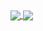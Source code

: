 <a href="https://links.sperrer.ca/">
  <img align="center" src="https://github-readme-stats.vercel.app/api?username=p0t4t0sandwich&show_icons=true&hide_border=true&count_private=true&include_all_commits=true&theme=merko" />
</a>
<a href="https://links.sperrer.ca/">
  <img align="center" src="https://github-readme-stats.vercel.app/api/top-langs/?username=p0t4t0sandwich&hide_border=true&layout=compact&theme=merko" />
</a>
<!---
<a href="https://links.sperrer.ca/">
  <img align="center" src="https://github-readme-stats.vercel.app/api/wakatime?username=p0t4t0sandwich&hide_border=true&layout=compact&theme=merko" />
</a>
-->
